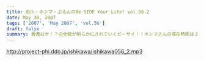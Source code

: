 ```yaml
---
title: 石川・ホンマ・ぶるんのBe-SIDE Your Life! vol.56-2
date: May 30, 2007
tags: ['2007', 'May 2007', 'vol.56']
draft: false
summary: 香港ロケ！？の全貌が明らかにされていくビーサイ！！ホンマさんの滞在時間は２４時間に満たない・・・そんなスーパービジネスマン並みのスケジュールの中で行われた企画は成功したのでしょうか？わたくしナマエも、今回の報告は楽しみにしていた！そんなビーサイIN香港でございます！NAMAE
---
```


http://project-phi.ddo.jp/ishikawa/ishikawa056_2.mp3